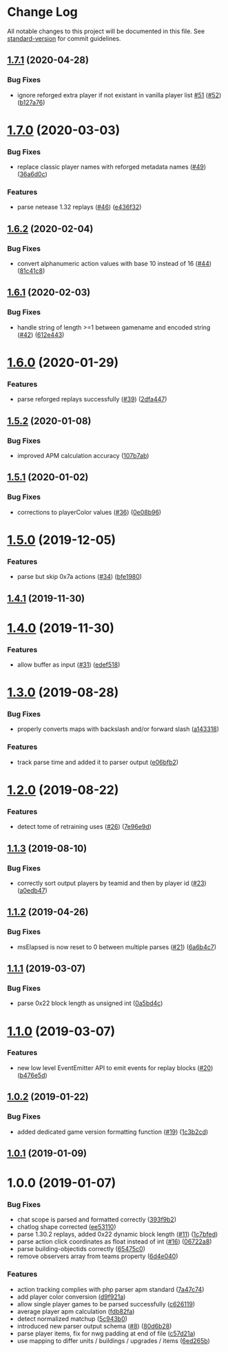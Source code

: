 # Change Log

All notable changes to this project will be documented in this file. See [standard-version](https://github.com/conventional-changelog/standard-version) for commit guidelines.

<a name="1.7.1"></a>
## [1.7.1](https://github.com/PBug90/w3gjs/compare/v1.7.0...v1.7.1) (2020-04-28)


### Bug Fixes

* ignore reforged extra player if not existant in vanilla player list [#51](https://github.com/PBug90/w3gjs/issues/51) ([#52](https://github.com/PBug90/w3gjs/issues/52)) ([b127a76](https://github.com/PBug90/w3gjs/commit/b127a76))



<a name="1.7.0"></a>
# [1.7.0](https://github.com/PBug90/w3gjs/compare/v1.6.2...v1.7.0) (2020-03-03)


### Bug Fixes

* replace classic player names with reforged metadata names ([#49](https://github.com/PBug90/w3gjs/issues/49)) ([36a6d0c](https://github.com/PBug90/w3gjs/commit/36a6d0c))


### Features

* parse netease 1.32 replays ([#46](https://github.com/PBug90/w3gjs/issues/46)) ([e436f32](https://github.com/PBug90/w3gjs/commit/e436f32))



<a name="1.6.2"></a>
## [1.6.2](https://github.com/PBug90/w3gjs/compare/v1.6.1...v1.6.2) (2020-02-04)


### Bug Fixes

* convert alphanumeric action values with base 10 instead of 16 ([#44](https://github.com/PBug90/w3gjs/issues/44)) ([81c41c8](https://github.com/PBug90/w3gjs/commit/81c41c8))



<a name="1.6.1"></a>
## [1.6.1](https://github.com/PBug90/w3gjs/compare/v1.6.0...v1.6.1) (2020-02-03)


### Bug Fixes

* handle string of length >=1 between gamename and encoded string ([#42](https://github.com/PBug90/w3gjs/issues/42)) ([612e443](https://github.com/PBug90/w3gjs/commit/612e443))



<a name="1.6.0"></a>
# [1.6.0](https://github.com/PBug90/w3gjs/compare/v1.5.2...v1.6.0) (2020-01-29)


### Features

* parse reforged replays successfully ([#39](https://github.com/PBug90/w3gjs/issues/39)) ([2dfa447](https://github.com/PBug90/w3gjs/commit/2dfa447))



<a name="1.5.2"></a>
## [1.5.2](https://github.com/PBug90/w3gjs/compare/v1.5.1...v1.5.2) (2020-01-08)


### Bug Fixes

* improved APM calculation accuracy ([107b7ab](https://github.com/PBug90/w3gjs/commit/107b7ab))



<a name="1.5.1"></a>
## [1.5.1](https://github.com/PBug90/w3gjs/compare/v1.5.0...v1.5.1) (2020-01-02)


### Bug Fixes

* corrections to playerColor values ([#36](https://github.com/PBug90/w3gjs/issues/36)) ([0e08b96](https://github.com/PBug90/w3gjs/commit/0e08b96))



<a name="1.5.0"></a>
# [1.5.0](https://github.com/PBug90/w3gjs/compare/v1.4.1...v1.5.0) (2019-12-05)


### Features

* parse but skip 0x7a actions ([#34](https://github.com/PBug90/w3gjs/issues/34)) ([bfe1980](https://github.com/PBug90/w3gjs/commit/bfe1980))



<a name="1.4.1"></a>
## [1.4.1](https://github.com/PBug90/w3gjs/compare/v1.4.0...v1.4.1) (2019-11-30)



<a name="1.4.0"></a>
# [1.4.0](https://github.com/PBug90/w3gjs/compare/v1.3.0...v1.4.0) (2019-11-30)


### Features

* allow buffer as input ([#31](https://github.com/PBug90/w3gjs/issues/31)) ([edef518](https://github.com/PBug90/w3gjs/commit/edef518))



<a name="1.3.0"></a>
# [1.3.0](https://github.com/PBug90/w3gjs/compare/v1.2.0...v1.3.0) (2019-08-28)


### Bug Fixes

* properly converts maps with backslash and/or forward slash ([a143318](https://github.com/PBug90/w3gjs/commit/a143318))


### Features

* track parse time and added it to parser output ([e06bfb2](https://github.com/PBug90/w3gjs/commit/e06bfb2))



<a name="1.2.0"></a>
# [1.2.0](https://github.com/anXieTyPB/w3gjs/compare/v1.1.3...v1.2.0) (2019-08-22)


### Features

* detect tome of retraining uses ([#26](https://github.com/anXieTyPB/w3gjs/issues/26)) ([7e96e9d](https://github.com/anXieTyPB/w3gjs/commit/7e96e9d))



<a name="1.1.3"></a>
## [1.1.3](https://github.com/anXieTyPB/w3gjs/compare/v1.1.2...v1.1.3) (2019-08-10)


### Bug Fixes

* correctly sort output players by teamid and then by player id ([#23](https://github.com/anXieTyPB/w3gjs/issues/23)) ([a0edb47](https://github.com/anXieTyPB/w3gjs/commit/a0edb47))



<a name="1.1.2"></a>
## [1.1.2](https://github.com/anXieTyPB/w3gjs/compare/v1.1.1...v1.1.2) (2019-04-26)


### Bug Fixes

* msElapsed is now reset to 0 between multiple parses ([#21](https://github.com/anXieTyPB/w3gjs/issues/21)) ([6a6b4c7](https://github.com/anXieTyPB/w3gjs/commit/6a6b4c7))



<a name="1.1.1"></a>
## [1.1.1](https://github.com/anXieTyPB/w3gjs/compare/v1.1.0...v1.1.1) (2019-03-07)


### Bug Fixes

* parse 0x22 block length as unsigned int ([0a5bd4c](https://github.com/anXieTyPB/w3gjs/commit/0a5bd4c))



<a name="1.1.0"></a>
# [1.1.0](https://github.com/anXieTyPB/w3gjs/compare/v1.0.2...v1.1.0) (2019-03-07)


### Features

* new low level EventEmitter API to emit events for replay blocks ([#20](https://github.com/anXieTyPB/w3gjs/issues/20)) ([b476e5d](https://github.com/anXieTyPB/w3gjs/commit/b476e5d))



<a name="1.0.2"></a>
## [1.0.2](https://github.com/anXieTyPB/w3gjs/compare/v1.0.1...v1.0.2) (2019-01-22)


### Bug Fixes

* added dedicated game version formatting function ([#19](https://github.com/anXieTyPB/w3gjs/issues/19)) ([1c3b2cd](https://github.com/anXieTyPB/w3gjs/commit/1c3b2cd))



<a name="1.0.1"></a>
## [1.0.1](https://github.com/anXieTyPB/w3gjs/compare/v1.0.0...v1.0.1) (2019-01-09)



<a name="1.0.0"></a>
# 1.0.0 (2019-01-07)


### Bug Fixes

* chat scope is parsed and formatted correctly ([393f9b2](https://github.com/anXieTyPB/w3gjs/commit/393f9b2))
* chatlog shape corrected ([ee53110](https://github.com/anXieTyPB/w3gjs/commit/ee53110))
* parse 1.30.2 replays, added 0x22 dynamic block length ([#11](https://github.com/anXieTyPB/w3gjs/issues/11)) ([1c7bfed](https://github.com/anXieTyPB/w3gjs/commit/1c7bfed))
* parse action click coordinates as float instead of int ([#16](https://github.com/anXieTyPB/w3gjs/issues/16)) ([06722a8](https://github.com/anXieTyPB/w3gjs/commit/06722a8))
* parse building-objectids correctly ([65475c0](https://github.com/anXieTyPB/w3gjs/commit/65475c0))
* remove observers array from teams property ([6d4e040](https://github.com/anXieTyPB/w3gjs/commit/6d4e040))


### Features

* action tracking complies with php parser apm standard ([7a47c74](https://github.com/anXieTyPB/w3gjs/commit/7a47c74))
* add player color conversion ([d9f921a](https://github.com/anXieTyPB/w3gjs/commit/d9f921a))
* allow single player games to be parsed successfully ([c626119](https://github.com/anXieTyPB/w3gjs/commit/c626119))
* average player apm calculation ([fdb82fa](https://github.com/anXieTyPB/w3gjs/commit/fdb82fa))
* detect normalized matchup ([5c943b0](https://github.com/anXieTyPB/w3gjs/commit/5c943b0))
* introduced new parser output schema ([#8](https://github.com/anXieTyPB/w3gjs/issues/8)) ([80d6b28](https://github.com/anXieTyPB/w3gjs/commit/80d6b28))
* parse player items, fix for nwg padding at end of file ([c57d21a](https://github.com/anXieTyPB/w3gjs/commit/c57d21a))
* use mapping to differ units / buildings / upgrades / items ([6ed265b](https://github.com/anXieTyPB/w3gjs/commit/6ed265b))
